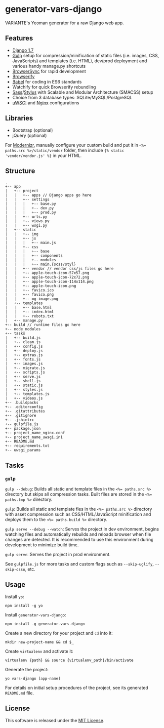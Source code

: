 # generator-vars-django

VARIANTE's Yeoman generator for a raw Django web app.

## Features

- [Django 1.7](https://www.djangoproject.com)
- [Gulp](http://gulpjs.com) setup for compression/minification of static files (i.e. images, CSS, JavaScripts) and templates (i.e. HTML), dev/prod deployment and various handy manage.py shortcuts
- [BrowserSync](http://www.browsersync.io) for rapid development
- [Browserify](http://browserify.org)
- [Babel](https://babeljs.io) for coding in ES6 standards
- Watchify for quick Browserify rebundling
- [Sass](http://sass-lang.com)/[Stylus](https://learnboost.github.io/stylus/) with Scalable and Modular Architecture (SMACSS) setup
- Choice from 3 database types: SQLite/MySQL/PostgreSQL
- [uWSGI](https://uwsgi-docs.readthedocs.org/en/latest/) and [Nginx](http://wiki.nginx.org/Main) configurations

## Libraries

- Bootstrap (optional)
- jQuery (optional)

For [Modernizr](http://modernizr.com), manually configure your custom build and put it in ```<%= paths.src %>/static/vendor``` folder, then include ```{% static 'vendor/vendor.js' %}``` in your HTML.

## Structure

```
.
+-- app
|   +-- project
|   |   +-- apps // Django apps go here
|   |   +-- settings
|   |   |   +-- base.py
|   |   |   +-- dev.py
|   |   |   +-- prod.py
|   |   +-- urls.py
|   |   +-- views.py
|   |   +-- wsgi.py
|   +-- static
|   |   +-- img
|   |   +-- js
|   |   |   +-- main.js
|   |   +-- css
|   |   |   +-- base
|   |   |   +-- components
|   |   |   +-- modules
|   |   |   +-- main.{scss/styl}
|   |   +-- vendor // vendor css/js files go here
|   |   +-- apple-touch-icon-57x57.png
|   |   +-- apple-touch-icon-72x72.png
|   |   +-- apple-touch-icon-114x114.png
|   |   +-- apple-touch-icon.png
|   |   +-- favico.ico
|   |   +-- favico.png
|   |   +-- og-image.png
|   +-- templates
|   |   +-- base.html
|   |   +-- index.html
|   |   +-- robots.txt
|   +-- manage.py
+-- build // runtime files go here
+-- node_modules
+-- tasks
|   +-- build.js
|   +-- clean.js
|   +-- config.js
|   +-- deploy.js
|   +-- extras.js
|   +-- fonts.js
|   +-- images.js
|   +-- migrate.js
|   +-- scripts.js
|   +-- serve.js
|   +-- shell.js
|   +-- static.js
|   +-- styles.js
|   +-- templates.js
|   +-- videos.js
+-- .buildpacks
+-- .editorconfig
+-- .gitattributes
+-- .gitignore
+-- .jshintrc
+-- gulpfile.js
+-- package.json
+-- project_name_nginx.conf
+-- project_name_uwsgi.ini
+-- README.md
+-- requirements.txt
+-- uwsgi_params
```

## Tasks

### ```gulp```

```gulp --debug```: Builds all static and template files in the ```<%= paths.src %>``` directory but skips all compression tasks. Built files are stored in the ```<%= paths.tmp %>``` directory.

```gulp```: Builds all static and template fies in the ```<%= paths.src %>``` directory with asset compression such as CSS/HTML/JavaScript minification and deploys them to the ```<%= paths.build %>``` directory.

```gulp serve --debug --watch```: Serves the project in dev environment, begins watching files and automatically rebuilds and reloads browser when file changes are detected. It is recommended to use this environment during development to minimize build time.

```gulp serve```: Serves the project in prod environment.

See ```gulpfile.js``` for more tasks and custom flags such as ```--skip-uglify```, ```--skip-csso```, etc.


## Usage

Install ```yo```:
```
npm install -g yo
```

Install ```generator-vars-django```:
```
npm install -g generator-vars-django
```

Create a new directory for your project and ```cd``` into it:
```
mkdir new-project-name && cd $_
```

Create ```virtualenv``` and activate it:
```
virtualenv {path} && source {virtualenv_path}/bin/activate
```

Generate the project:
```
yo vars-django [app-name]
```

For details on initial setup procedures of the project, see its generated ```README.md``` file.

## License

This software is released under the [MIT License](http://opensource.org/licenses/MIT).
